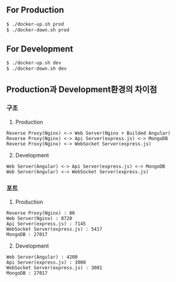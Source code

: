 ## For Production
```bash
$ ./docker-up.sh prod
$ ./docker-down.sh prod
```

## For Development
```bash
$ ./docker-up.sh dev
$ ./docker-down.sh dev
```

## Production과 Development환경의 차이점
### 구조
1. Production
```
Reverse Proxy(Nginx) <-> Web Server(Nginx + Builded Angular)
Reverse Proxy(Nginx) <-> Api Server(express.js) <-> MongoDB
Reverse Proxy(Nginx) <-> WebSocket Server(express.js)
```

2. Development
```
Web Server(Angular) <-> Api Server(express.js) <-> MongoDB
Web Server(Angular) <-> WebSocket Server(express.js)
```

### 포트
1. Production
```
Reverse Proxy(Nginx) : 80
Web Server(Nginx) : 8720
Api Server(express.js) : 7145
WebSocket Server(express.js) : 5417
MongoDB : 27017
```

2. Development
```
Web Server(Angular) : 4200
Api Server(express.js) : 3000
WebSocket Server(express.js) : 3001
MongoDB : 27017
```